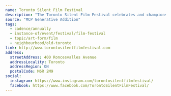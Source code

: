 ```yaml
---
name: Toronto Silent Film Festival
description: "The Toronto Silent Film Festival celebrates and champions the art of silent film with live musical accompaniment throughout Toronto with an annual festival and special screenings"
source: "MCP Generative Addition"
tags:
  - cadence/annually
  - instance-of/event/festival/film-festival
  - topic/art-form/film
  - neighbourhood/old-toronto
link: http://www.torontosilentfilmfestival.com
address:
  streetAddress: 400 Roncesvalles Avenue
  addressLocality: Toronto
  addressRegion: ON
  postalCode: M6R 2M9
social:
  instagram: https://www.instagram.com/torontosilentfilmfestival/
  facebook: https://www.facebook.com/TorontoSilentFilmFestival/
---
```

